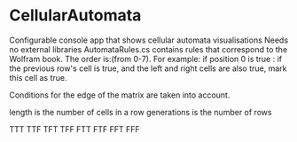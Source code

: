 # CellularAutomata
Configurable console app that shows cellular automata visualisations
Needs no external libraries
AutomataRules.cs contains rules that correspond to the Wolfram book. The order is:(from 0-7).
For example: if position 0 is true : if the previous row's cell is true, and the left and right cells are also true, mark this cell as true.

Conditions for the edge of the matrix are taken into account. 

length is the number of cells in a row
generations is the number of rows

TTT 
TTF
TFT
TFF
FTT
FTF
FFT
FFF
